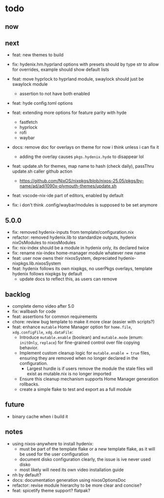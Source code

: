 
# todo

## now

## next

- feat: new themes to build

- fix: hydenix.hm.hyprland options with presets should by type str to allow for overrides, example should show default lists
- feat: move hyprlock to hyprland module, swaylock should just be swaylock module
  - assertion to not have both enabled
- feat: hyde config.toml options
- feat: extending more options for feature parity with hyde
  - fastfetch
  - hyprlock
  - rofi
  - waybar
- docs: remove doc for overlays on theme for now i think unless i can fix it
  - adding the overlay causes `pkgs.hydenix.hyde` to disappear lol
- feat: update.sh for themes, map name to hash (check daily), passThru update.sh caller github action
  - <https://github.com/NixOS/nixpkgs/blob/nixos-25.05/pkgs/by-name/ad/adi1090x-plymouth-themes/update.sh>
- feat: vscode-nix-ide part of editors, enabled by default
- fix: i don't think .config/waybar/modules is supposed to be set anymore

## 5.0.0

- fix: removed hydenix-inputs from template/configuration.nix
- refactor: removed hydenix.lib to standardize outputs, hydenix nixOsModules to nixosModules
- fix: nix-index should be a module in hydenix only, its declared twice
- fix: rename nix-index home-manager module whatever new name
- feat: user now owns their nixosSystem, depreciated hydenix-nixpkgs.lib.nixosSystem
- feat: hydenix follows its own nixpkgs, no userPkgs overlays, template hydenix follows nixpkgs by default
  - update docs to reflect this, as users can remove

## backlog

- complete demo video after 5.0
- fix: wallbash for code
- feat: assertions for common requirements
- chore: review bug template to make it more clear (easier with scripts?)
- feat: enhance `mutable` Home Manager option for `home.file`, `xdg.configFile`, `xdg.dataFile`:
  - Introduce `mutable.enable` (boolean) and `mutable.mode` (enum: `initOnly`, `replace`) for fine-grained control over file copying behavior.
  - Implement custom cleanup logic for `mutable.enable = true` files, ensuring they are removed when no longer declared in the configuration.
    - Largest hurdle is if users remove the module the stale files will exist as mutable.nix is no longer imported
  - Ensure this cleanup mechanism supports Home Manager generation rollbacks.
  - create a simple flake to test and export as a full module

## future

- binary cache when i build it

## notes

- using nixos-anywhere to install hydenix:
  - must be part of the template flake or a new template flake, as it will be used for the user configuration
  - document disko configuration clearly, the issue is ive never used disko
  - most likely will need its own video installation guide
- nh by default?
- docs: documentation generation using nixosOptionsDoc
- refactor: revise module hierarchy to be more clear and concise?
- feat: spicetify theme support? flatpak?
